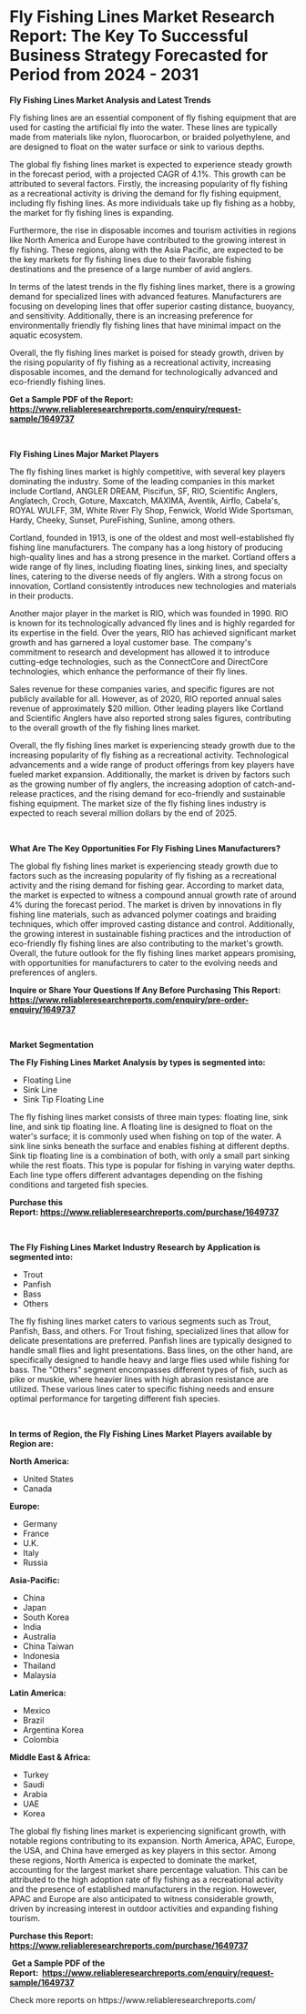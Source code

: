 <p><h1>Fly Fishing Lines Market Research Report: The Key To Successful Business Strategy Forecasted for Period from 2024 - 2031</h1></p><p><strong>Fly Fishing Lines Market Analysis and Latest Trends</strong></p>
<p><p>Fly fishing lines are an essential component of fly fishing equipment that are used for casting the artificial fly into the water. These lines are typically made from materials like nylon, fluorocarbon, or braided polyethylene, and are designed to float on the water surface or sink to various depths.</p><p>The global fly fishing lines market is expected to experience steady growth in the forecast period, with a projected CAGR of 4.1%. This growth can be attributed to several factors. Firstly, the increasing popularity of fly fishing as a recreational activity is driving the demand for fly fishing equipment, including fly fishing lines. As more individuals take up fly fishing as a hobby, the market for fly fishing lines is expanding.</p><p>Furthermore, the rise in disposable incomes and tourism activities in regions like North America and Europe have contributed to the growing interest in fly fishing. These regions, along with the Asia Pacific, are expected to be the key markets for fly fishing lines due to their favorable fishing destinations and the presence of a large number of avid anglers.</p><p>In terms of the latest trends in the fly fishing lines market, there is a growing demand for specialized lines with advanced features. Manufacturers are focusing on developing lines that offer superior casting distance, buoyancy, and sensitivity. Additionally, there is an increasing preference for environmentally friendly fly fishing lines that have minimal impact on the aquatic ecosystem.</p><p>Overall, the fly fishing lines market is poised for steady growth, driven by the rising popularity of fly fishing as a recreational activity, increasing disposable incomes, and the demand for technologically advanced and eco-friendly fishing lines.</p></p>
<p><strong>Get a Sample PDF of the Report:&nbsp; <a href="https://www.reliableresearchreports.com/enquiry/request-sample/1649737">https://www.reliableresearchreports.com/enquiry/request-sample/1649737</a></strong></p>
<p>&nbsp;</p>
<p><strong>Fly Fishing Lines Major Market Players</strong></p>
<p><p>The fly fishing lines market is highly competitive, with several key players dominating the industry. Some of the leading companies in this market include Cortland, ANGLER DREAM, Piscifun, SF, RIO, Scientific Anglers, Anglatech, Croch, Goture, Maxcatch, MAXIMA, Aventik, Airflo, Cabela's, ROYAL WULFF, 3M, White River Fly Shop, Fenwick, World Wide Sportsman, Hardy, Cheeky, Sunset, PureFishing, Sunline, among others. </p><p>Cortland, founded in 1913, is one of the oldest and most well-established fly fishing line manufacturers. The company has a long history of producing high-quality lines and has a strong presence in the market. Cortland offers a wide range of fly lines, including floating lines, sinking lines, and specialty lines, catering to the diverse needs of fly anglers. With a strong focus on innovation, Cortland consistently introduces new technologies and materials in their products.</p><p>Another major player in the market is RIO, which was founded in 1990. RIO is known for its technologically advanced fly lines and is highly regarded for its expertise in the field. Over the years, RIO has achieved significant market growth and has garnered a loyal customer base. The company's commitment to research and development has allowed it to introduce cutting-edge technologies, such as the ConnectCore and DirectCore technologies, which enhance the performance of their fly lines.</p><p>Sales revenue for these companies varies, and specific figures are not publicly available for all. However, as of 2020, RIO reported annual sales revenue of approximately $20 million. Other leading players like Cortland and Scientific Anglers have also reported strong sales figures, contributing to the overall growth of the fly fishing lines market.</p><p>Overall, the fly fishing lines market is experiencing steady growth due to the increasing popularity of fly fishing as a recreational activity. Technological advancements and a wide range of product offerings from key players have fueled market expansion. Additionally, the market is driven by factors such as the growing number of fly anglers, the increasing adoption of catch-and-release practices, and the rising demand for eco-friendly and sustainable fishing equipment. The market size of the fly fishing lines industry is expected to reach several million dollars by the end of 2025.</p></p>
<p>&nbsp;</p>
<p><strong>What Are The Key Opportunities For Fly Fishing Lines Manufacturers?</strong></p>
<p><p>The global fly fishing lines market is experiencing steady growth due to factors such as the increasing popularity of fly fishing as a recreational activity and the rising demand for fishing gear. According to market data, the market is expected to witness a compound annual growth rate of around 4% during the forecast period. The market is driven by innovations in fly fishing line materials, such as advanced polymer coatings and braiding techniques, which offer improved casting distance and control. Additionally, the growing interest in sustainable fishing practices and the introduction of eco-friendly fly fishing lines are also contributing to the market's growth. Overall, the future outlook for the fly fishing lines market appears promising, with opportunities for manufacturers to cater to the evolving needs and preferences of anglers.</p></p>
<p><strong>Inquire or Share Your Questions If Any Before Purchasing This Report: <a href="https://www.reliableresearchreports.com/enquiry/pre-order-enquiry/1649737">https://www.reliableresearchreports.com/enquiry/pre-order-enquiry/1649737</a></strong></p>
<p>&nbsp;</p>
<p><strong>Market Segmentation</strong></p>
<p><strong>The Fly Fishing Lines Market Analysis by types is segmented into:</strong></p>
<p><ul><li>Floating Line</li><li>Sink Line</li><li>Sink Tip Floating Line</li></ul></p>
<p><p>The fly fishing lines market consists of three main types: floating line, sink line, and sink tip floating line. A floating line is designed to float on the water's surface; it is commonly used when fishing on top of the water. A sink line sinks beneath the surface and enables fishing at different depths. Sink tip floating line is a combination of both, with only a small part sinking while the rest floats. This type is popular for fishing in varying water depths. Each line type offers different advantages depending on the fishing conditions and targeted fish species.</p></p>
<p><strong>Purchase this Report:&nbsp;<a href="https://www.reliableresearchreports.com/purchase/1649737">https://www.reliableresearchreports.com/purchase/1649737</a></strong></p>
<p>&nbsp;</p>
<p><strong>The Fly Fishing Lines Market Industry Research by Application is segmented into:</strong></p>
<p><ul><li>Trout</li><li>Panfish</li><li>Bass</li><li>Others</li></ul></p>
<p><p>The fly fishing lines market caters to various segments such as Trout, Panfish, Bass, and others. For Trout fishing, specialized lines that allow for delicate presentations are preferred. Panfish lines are typically designed to handle small flies and light presentations. Bass lines, on the other hand, are specifically designed to handle heavy and large flies used while fishing for bass. The "Others" segment encompasses different types of fish, such as pike or muskie, where heavier lines with high abrasion resistance are utilized. These various lines cater to specific fishing needs and ensure optimal performance for targeting different fish species.</p></p>
<p>&nbsp;</p>
<p><strong>In terms of Region, the Fly Fishing Lines Market Players available by Region are:</strong></p>
<p>
    <p> <strong> North America: </strong>
        <ul>
            <li>United States</li>
            <li>Canada</li>
        </ul>
        </p> 
    <p> <strong> Europe: </strong>
        <ul>
            <li>Germany</li>
            <li>France</li>
            <li>U.K.</li>
            <li>Italy</li>
            <li>Russia</li>
        </ul>
        </p> 
    <p> <strong> Asia-Pacific: </strong>
        <ul>
            <li>China</li>
            <li>Japan</li>
            <li>South Korea</li>
            <li>India</li>
            <li>Australia</li>
            <li>China Taiwan</li>
            <li>Indonesia</li>
            <li>Thailand</li>
            <li>Malaysia</li>
        </ul>
        </p> 
    <p> <strong> Latin America: </strong>
        <ul>
            <li>Mexico</li>
            <li>Brazil</li>
            <li>Argentina Korea</li>
            <li>Colombia</li>
        </ul>
        </p> 
    <p> <strong> Middle East & Africa: </strong>
        <ul>
            <li>Turkey</li>
            <li>Saudi</li>
            <li>Arabia</li>
            <li>UAE</li>
            <li>Korea</li>
        </ul>
    </p>
    </p>
<p><p>The global fly fishing lines market is experiencing significant growth, with notable regions contributing to its expansion. North America, APAC, Europe, the USA, and China have emerged as key players in this sector. Among these regions, North America is expected to dominate the market, accounting for the largest market share percentage valuation. This can be attributed to the high adoption rate of fly fishing as a recreational activity and the presence of established manufacturers in the region. However, APAC and Europe are also anticipated to witness considerable growth, driven by increasing interest in outdoor activities and expanding fishing tourism.</p></p>
<p><strong>Purchase this Report: <a href="https://www.reliableresearchreports.com/purchase/1649737">https://www.reliableresearchreports.com/purchase/1649737</a></strong></p>
<p>&nbsp;<strong>Get a Sample PDF of the Report:&nbsp;&nbsp;<a href="https://www.reliableresearchreports.com/enquiry/request-sample/1649737">https://www.reliableresearchreports.com/enquiry/request-sample/1649737</a></strong></p>
<p><strong></strong></p>
<p>Check more reports on https://www.reliableresearchreports.com/</p>